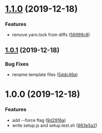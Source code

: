 # [1.1.0](https://github.com/eliasnorrby/git-config/compare/v1.0.1...v1.1.0) (2019-12-18)


### Features

* remove yarn.lock from diffs ([56999c8](https://github.com/eliasnorrby/git-config/commit/56999c88732b577b86edc3d943f676d4d50dd145))

## [1.0.1](https://github.com/eliasnorrby/git-config/compare/v1.0.0...v1.0.1) (2019-12-18)


### Bug Fixes

* rename template files ([5ddc46a](https://github.com/eliasnorrby/git-config/commit/5ddc46a35fe0089f958dfa46c7d9a88e945c2d40))

# 1.0.0 (2019-12-18)


### Features

* add --force flag ([9d2916a](https://github.com/eliasnorrby/git-config/commit/9d2916a86edc28d93420112b2700c4104c8e3883))
* write setup.js and setup.test.sh ([983e5a2](https://github.com/eliasnorrby/git-config/commit/983e5a271c61c66add04ab45a3396fcd82cc3c59))
